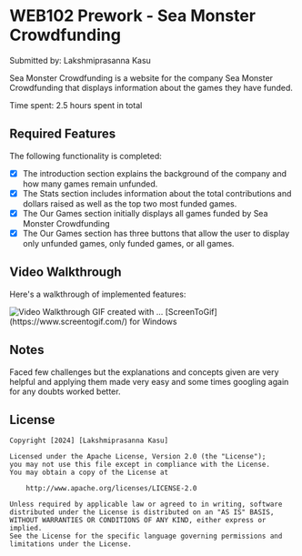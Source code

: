 # WEB102 Prework - Sea Monster Crowdfunding

Submitted by: Lakshmiprasanna Kasu

Sea Monster Crowdfunding is a website for the company Sea Monster Crowdfunding that displays information about the games they have funded.

Time spent: 2.5 hours spent in total

## Required Features

The following functionality is completed:

* [x] The introduction section explains the background of the company and how many games remain unfunded.
* [x] The Stats section includes information about the total contributions and dollars raised as well as the top two most funded games.
* [x] The Our Games section initially displays all games funded by Sea Monster Crowdfunding
* [x] The Our Games section has three buttons that allow the user to display only unfunded games, only funded games, or all games.

## Video Walkthrough

Here's a walkthrough of implemented features:

<img src='SeaMonsterCrowdfundingUdated-min.gif' title='Video Walkthrough' width='' alt='Video Walkthrough' />
<!-- Replace this with whatever GIF tool you used! -->
GIF created with ...  
[ScreenToGif](https://www.screentogif.com/) for Windows
<!-- Recommended tools:
[ScreenToGif](https://www.screentogif.com/) for Windows
[imgur](https://imgur.com/) website for url. -->

## Notes

Faced few challenges but the explanations and concepts given are very helpful and applying them made very easy and some times googling again for any doubts worked better.

## License

    Copyright [2024] [Lakshmiprasanna Kasu]

    Licensed under the Apache License, Version 2.0 (the "License");
    you may not use this file except in compliance with the License.
    You may obtain a copy of the License at

        http://www.apache.org/licenses/LICENSE-2.0

    Unless required by applicable law or agreed to in writing, software
    distributed under the License is distributed on an "AS IS" BASIS,
    WITHOUT WARRANTIES OR CONDITIONS OF ANY KIND, either express or implied.
    See the License for the specific language governing permissions and
    limitations under the License.

